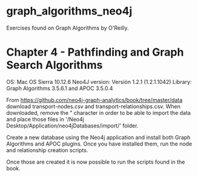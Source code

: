 # graph_algorithms_neo4j
Exercises found on Graph Algorithms by O'Reilly.

# Chapter 4 - Pathfinding and Graph Search Algorithms
OS: Mac OS Sierra 10.12.6 
Neo4J version: Versión 1.2.1 (1.2.1.1042)
Library: Graph Algorithms 3.5.6.1 and APOC 3.5.0.4

From https://github.com/neo4j-graph-analytics/book/tree/master/data download transport-nodes.csv and transport-relationships.csv. When downloaded, remove the " character in order to be able to import the data and place those files in '/Neo4j Desktop/Application/neo4jDatabases/import/' folder.

Create a new database using the Neo4j application and install both Graph Algorithms and APOC plugins. Once you have installed them, run the node and relationship creation scripts. 

Once those are created it is now possible to run the scripts found in the book.


